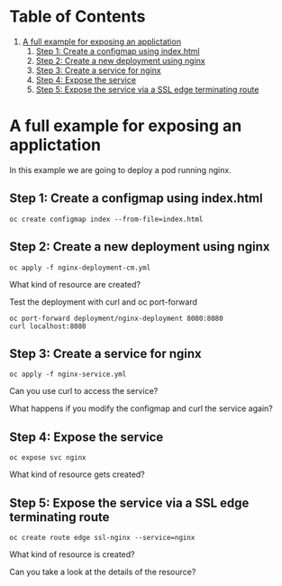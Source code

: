 
# Table of Contents

1.  [A full example for exposing an applictation](#orgefe39d1)
    1.  [Step 1: Create a configmap using index.html](#orgfd107fc)
    2.  [Step 2: Create a new deployment using nginx](#orgde24ab2)
    3.  [Step 3: Create a service for nginx](#orgb70155a)
    4.  [Step 4: Expose the service](#orgd23b33b)
    5.  [Step 5: Expose the service via a SSL edge terminating route](#orgaffbc8c)


<a id="orgefe39d1"></a>

# A full example for exposing an applictation

In this example we are going to deploy a pod running nginx.


<a id="orgfd107fc"></a>

## Step 1: Create a configmap using index.html

    oc create configmap index --from-file=index.html


<a id="orgde24ab2"></a>

## Step 2: Create a new deployment using nginx

    oc apply -f nginx-deployment-cm.yml

What kind of resource are created?

Test the deployment with curl and oc port-forward

    oc port-forward deployment/nginx-deployment 8080:8080
    curl localhost:8080


<a id="orgb70155a"></a>

## Step 3: Create a service for nginx

    oc apply -f nginx-service.yml

Can you use curl to access the service?

What happens if you modify the configmap and curl the service again?


<a id="orgd23b33b"></a>

## Step 4: Expose the service

    oc expose svc nginx

What kind of resource gets created?


<a id="orgaffbc8c"></a>

## Step 5: Expose the service via a SSL edge terminating route

    oc create route edge ssl-nginx --service=nginx

What kind of resource is created?

Can you take a look at the details of the resource?
